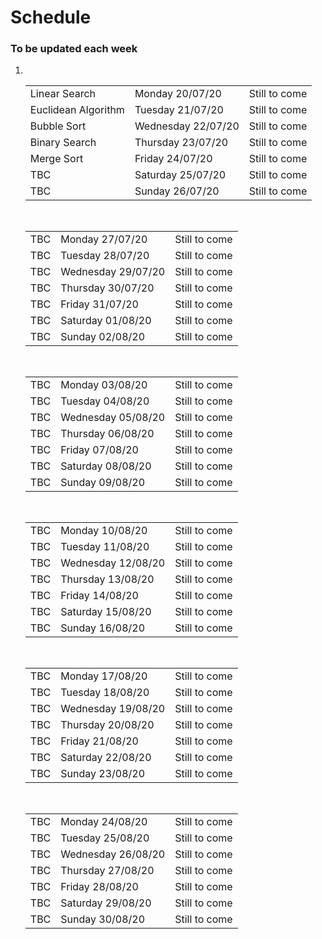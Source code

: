 <h1>Schedule</h1>
<h3>To be updated each week</h3>

<ol>
<li>
<br />
<table><tr><td>Linear Search </td><td>Monday 20/07/20</td><td>Still to come</td></tr>
<tr><td>Euclidean Algorithm </td><td>Tuesday 21/07/20</td><td>Still to come</td></tr>
<tr><td>Bubble Sort </td><td>Wednesday 22/07/20</td><td>Still to come</td></tr>
<tr><td>Binary Search </td><td>Thursday 23/07/20</td><td>Still to come</td></tr>
<tr><td>Merge Sort </td><td>Friday 24/07/20</td><td>Still to come</td></tr>
<tr><td>TBC </td><td>Saturday 25/07/20</td><td>Still to come</td></tr>
<tr><td>TBC </td><td>Sunday 26/07/20</td><td>Still to come</td></tr>

</table>
<br />
<table><tr><td>TBC </td><td>Monday 27/07/20</td><td>Still to come</td></tr>
<tr><td>TBC </td><td>Tuesday 28/07/20</td><td>Still to come</td></tr>
<tr><td>TBC </td><td>Wednesday 29/07/20</td><td>Still to come</td></tr>
<tr><td>TBC </td><td>Thursday 30/07/20</td><td>Still to come</td></tr>
<tr><td>TBC </td><td>Friday 31/07/20</td><td>Still to come</td></tr>
<tr><td>TBC </td><td>Saturday 01/08/20</td><td>Still to come</td></tr>
<tr><td>TBC </td><td>Sunday 02/08/20</td><td>Still to come</td></tr>

</table>
<br />
<table><tr><td>TBC </td><td>Monday 03/08/20</td><td>Still to come</td></tr>
<tr><td>TBC </td><td>Tuesday 04/08/20</td><td>Still to come</td></tr>
<tr><td>TBC </td><td>Wednesday 05/08/20</td><td>Still to come</td></tr>
<tr><td>TBC </td><td>Thursday 06/08/20</td><td>Still to come</td></tr>
<tr><td>TBC </td><td>Friday 07/08/20</td><td>Still to come</td></tr>
<tr><td>TBC </td><td>Saturday 08/08/20</td><td>Still to come</td></tr>
<tr><td>TBC </td><td>Sunday 09/08/20</td><td>Still to come</td></tr>

</table>
<br />
<table><tr><td>TBC </td><td>Monday 10/08/20</td><td>Still to come</td></tr>
<tr><td>TBC </td><td>Tuesday 11/08/20</td><td>Still to come</td></tr>
<tr><td>TBC </td><td>Wednesday 12/08/20</td><td>Still to come</td></tr>
<tr><td>TBC </td><td>Thursday 13/08/20</td><td>Still to come</td></tr>
<tr><td>TBC </td><td>Friday 14/08/20</td><td>Still to come</td></tr>
<tr><td>TBC </td><td>Saturday 15/08/20</td><td>Still to come</td></tr>
<tr><td>TBC </td><td>Sunday 16/08/20</td><td>Still to come</td></tr>

</table>
<br />
<table><tr><td>TBC </td><td>Monday 17/08/20</td><td>Still to come</td></tr>
<tr><td>TBC </td><td>Tuesday 18/08/20</td><td>Still to come</td></tr>
<tr><td>TBC </td><td>Wednesday 19/08/20</td><td>Still to come</td></tr>
<tr><td>TBC </td><td>Thursday 20/08/20</td><td>Still to come</td></tr>
<tr><td>TBC </td><td>Friday 21/08/20</td><td>Still to come</td></tr>
<tr><td>TBC </td><td>Saturday 22/08/20</td><td>Still to come</td></tr>
<tr><td>TBC </td><td>Sunday 23/08/20</td><td>Still to come</td></tr>

</table>
<br />
<table><tr><td>TBC </td><td>Monday 24/08/20</td><td>Still to come</td></tr>
<tr><td>TBC </td><td>Tuesday 25/08/20</td><td>Still to come</td></tr>
<tr><td>TBC </td><td>Wednesday 26/08/20</td><td>Still to come</td></tr>
<tr><td>TBC </td><td>Thursday 27/08/20</td><td>Still to come</td></tr>
<tr><td>TBC </td><td>Friday 28/08/20</td><td>Still to come</td></tr>
<tr><td>TBC </td><td>Saturday 29/08/20</td><td>Still to come</td></tr>
<tr><td>TBC </td><td>Sunday 30/08/20</td><td>Still to come</td></tr>

<table></li>
</ol>
